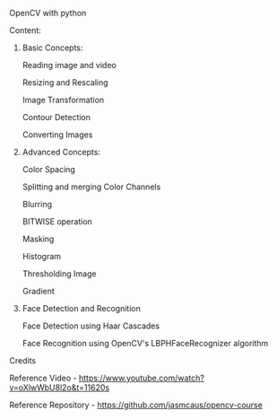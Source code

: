 OpenCV with python

Content: 

1. Basic Concepts:
   
    Reading image and video
   
    Resizing and Rescaling
   
    Image Transformation
   
    Contour Detection
   
    Converting Images

3. Advanced Concepts:
   
    Color Spacing
   
    Splitting and merging Color Channels
   
    Blurring
   
    BITWISE operation
   
    Masking

    Histogram
   
    Thresholding Image

    Gradient

5. Face Detection and Recognition

    Face Detection using Haar Cascades

    Face Recognition using OpenCV's LBPHFaceRecognizer algorithm


Credits 

Reference Video - https://www.youtube.com/watch?v=oXlwWbU8l2o&t=11620s

Reference Repository - https://github.com/jasmcaus/opencv-course

